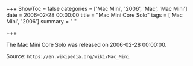 +++
ShowToc = false
categories = ['Mac Mini', '2006', 'Mac', 'Mac Mini']
date = 2006-02-28 00:00:00
title = "Mac Mini Core Solo"
tags = ['Mac Mini', '2006']
summary = " "

+++

The Mac Mini Core Solo was released on 2006-02-28 00:00:00.

Source: `https://en.wikipedia.org/wiki/Mac_Mini`


